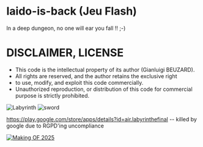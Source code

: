 # Iaido-is-back (Jeu Flash)
In a deep dungeon, no one will ear you fall !! ;-)

# DISCLAIMER, LICENSE
* This code is the intellectual property of its author (Gianluigi BEUZARD).
* All rights are reserved, and the author retains the exclusive right
* to use, modify, and exploit this code commercially.
* Unauthorized reproduction, or distribution of this code for commercial purpose is strictly prohibited.

![Labyrinth](https://user-images.githubusercontent.com/17046938/114955684-84144480-9e5d-11eb-9e0c-f81c88da2974.PNG)
![sword](https://user-images.githubusercontent.com/17046938/114955688-85457180-9e5d-11eb-9c14-388ce7170ba6.PNG)

https://play.google.com/store/apps/details?id=air.labyrinthefinal -- killed by google due to RGPD'ing uncompliance


[![Making OF 2025](https://img.youtube.com/vi/NEY8QGth0Ik/0.jpg)](https://www.youtube.com/watch?v=NEY8QGth0Ik)
